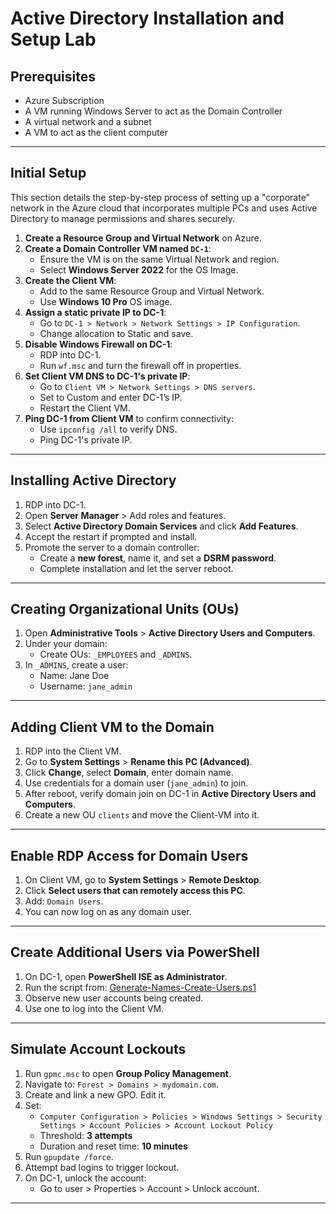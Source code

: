 # Active Directory Installation and Setup Lab

## Prerequisites

- Azure Subscription
- A VM running Windows Server to act as the Domain Controller
- A virtual network and a subnet
- A VM to act as the client computer

---

## Initial Setup

This section details the step-by-step process of setting up a "corporate" network in the Azure cloud that incorporates multiple PCs and uses Active Directory to manage permissions and shares securely.

1. **Create a Resource Group and Virtual Network** on Azure.
2. **Create a Domain Controller VM named `DC-1`**:
   - Ensure the VM is on the same Virtual Network and region.
   - Select **Windows Server 2022** for the OS Image.
3. **Create the Client VM**:
   - Add to the same Resource Group and Virtual Network.
   - Use **Windows 10 Pro** OS image.
4. **Assign a static private IP to DC-1**:
   - Go to `DC-1 > Network > Network Settings > IP Configuration`.
   - Change allocation to Static and save.
5. **Disable Windows Firewall on DC-1**:
   - RDP into DC-1.
   - Run `wf.msc` and turn the firewall off in properties.
6. **Set Client VM DNS to DC-1's private IP**:
   - Go to `Client VM > Network Settings > DNS servers`.
   - Set to Custom and enter DC-1’s IP.
   - Restart the Client VM.
7. **Ping DC-1 from Client VM** to confirm connectivity:
   - Use `ipconfig /all` to verify DNS.
   - Ping DC-1's private IP.

---

## Installing Active Directory

1. RDP into DC-1.
2. Open **Server Manager** > Add roles and features.
3. Select **Active Directory Domain Services** and click **Add Features**.
4. Accept the restart if prompted and install.
5. Promote the server to a domain controller:
   - Create a **new forest**, name it, and set a **DSRM password**.
   - Complete installation and let the server reboot.

---

## Creating Organizational Units (OUs)

1. Open **Administrative Tools** > **Active Directory Users and Computers**.
2. Under your domain:
   - Create OUs: `_EMPLOYEES` and `_ADMINS`.
3. In `_ADMINS`, create a user:
   - Name: Jane Doe
   - Username: `jane_admin`

---

## Adding Client VM to the Domain

1. RDP into the Client VM.
2. Go to **System Settings** > **Rename this PC (Advanced)**.
3. Click **Change**, select **Domain**, enter domain name.
4. Use credentials for a domain user (`jane_admin`) to join.
5. After reboot, verify domain join on DC-1 in **Active Directory Users and Computers**.
6. Create a new OU `clients` and move the Client-VM into it.

---

## Enable RDP Access for Domain Users

1. On Client VM, go to **System Settings** > **Remote Desktop**.
2. Click **Select users that can remotely access this PC**.
3. Add: `Domain Users`.
4. You can now log on as any domain user.

---

## Create Additional Users via PowerShell

1. On DC-1, open **PowerShell ISE as Administrator**.
2. Run the script from:
   [Generate-Names-Create-Users.ps1](https://github.com/joshmadakor1/AD_PS/blob/master/Generate-Names-Create-Users.ps1)
3. Observe new user accounts being created.
4. Use one to log into the Client VM.

---

## Simulate Account Lockouts

1. Run `gpmc.msc` to open **Group Policy Management**.
2. Navigate to: `Forest > Domains > mydomain.com`.
3. Create and link a new GPO. Edit it.
4. Set:
   - `Computer Configuration > Policies > Windows Settings > Security Settings > Account Policies > Account Lockout Policy`
   - Threshold: **3 attempts**
   - Duration and reset time: **10 minutes**
5. Run `gpupdate /force`.
6. Attempt bad logins to trigger lockout.
7. On DC-1, unlock the account:
   - Go to user > Properties > Account > Unlock account.

---

